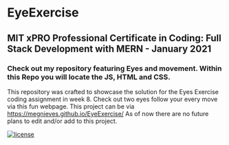 # EyeExercise
## MIT xPRO Professional Certificate in Coding: Full Stack Development with MERN - January 2021
### Check out my repository featuring Eyes and movement. Within this Repo you will locate the JS, HTML and CSS. 



This repository was crafted to showcase the solution for the Eyes Exercise coding assignment in week 8. Check out two eyes follow your every move via this fun webpage. This project can be via https://megnieves.github.io/EyeExercise/ As of now there are no future plans to edit and/or add to this project. 

[![license](https://img.shields.io/github/license/DAVFoundation/captain-n3m0.svg?style=flat-square)](https://github.com/DAVFoundation/captain-n3m0/blob/master/LICENSE)
